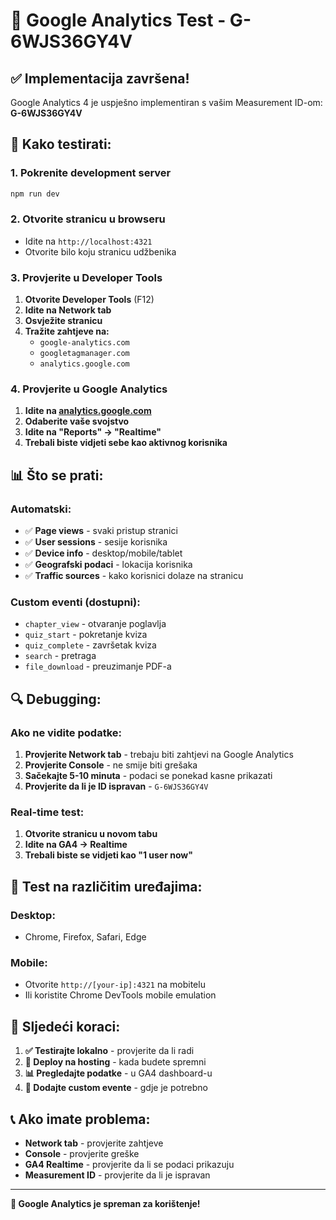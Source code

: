 # 🧪 Google Analytics Test - G-6WJS36GY4V

## ✅ **Implementacija završena!**

Google Analytics 4 je uspješno implementiran s vašim Measurement ID-om: **G-6WJS36GY4V**

## 🚀 **Kako testirati:**

### **1. Pokrenite development server**
```bash
npm run dev
```

### **2. Otvorite stranicu u browseru**
- Idite na `http://localhost:4321`
- Otvorite bilo koju stranicu udžbenika

### **3. Provjerite u Developer Tools**
1. **Otvorite Developer Tools** (F12)
2. **Idite na Network tab**
3. **Osvježite stranicu**
4. **Tražite zahtjeve na:**
   - `google-analytics.com`
   - `googletagmanager.com`
   - `analytics.google.com`

### **4. Provjerite u Google Analytics**
1. **Idite na [analytics.google.com](https://analytics.google.com)**
2. **Odaberite vaše svojstvo**
3. **Idite na "Reports" → "Realtime"**
4. **Trebali biste vidjeti sebe kao aktivnog korisnika**

## 📊 **Što se prati:**

### **Automatski:**
- ✅ **Page views** - svaki pristup stranici
- ✅ **User sessions** - sesije korisnika
- ✅ **Device info** - desktop/mobile/tablet
- ✅ **Geografski podaci** - lokacija korisnika
- ✅ **Traffic sources** - kako korisnici dolaze na stranicu

### **Custom eventi (dostupni):**
- `chapter_view` - otvaranje poglavlja
- `quiz_start` - pokretanje kviza
- `quiz_complete` - završetak kviza
- `search` - pretraga
- `file_download` - preuzimanje PDF-a

## 🔍 **Debugging:**

### **Ako ne vidite podatke:**
1. **Provjerite Network tab** - trebaju biti zahtjevi na Google Analytics
2. **Provjerite Console** - ne smije biti grešaka
3. **Sačekajte 5-10 minuta** - podaci se ponekad kasne prikazati
4. **Provjerite da li je ID ispravan** - `G-6WJS36GY4V`

### **Real-time test:**
1. **Otvorite stranicu u novom tabu**
2. **Idite na GA4 → Realtime**
3. **Trebali biste se vidjeti kao "1 user now"**

## 📱 **Test na različitim uređajima:**

### **Desktop:**
- Chrome, Firefox, Safari, Edge

### **Mobile:**
- Otvorite `http://[your-ip]:4321` na mobitelu
- Ili koristite Chrome DevTools mobile emulation

## 🎯 **Sljedeći koraci:**

1. **✅ Testirajte lokalno** - provjerite da li radi
2. **🚀 Deploy na hosting** - kada budete spremni
3. **📊 Pregledajte podatke** - u GA4 dashboard-u
4. **🎯 Dodajte custom evente** - gdje je potrebno

## 📞 **Ako imate problema:**

- **Network tab** - provjerite zahtjeve
- **Console** - provjerite greške
- **GA4 Realtime** - provjerite da li se podaci prikazuju
- **Measurement ID** - provjerite da li je ispravan

---

**🎉 Google Analytics je spreman za korištenje!**

